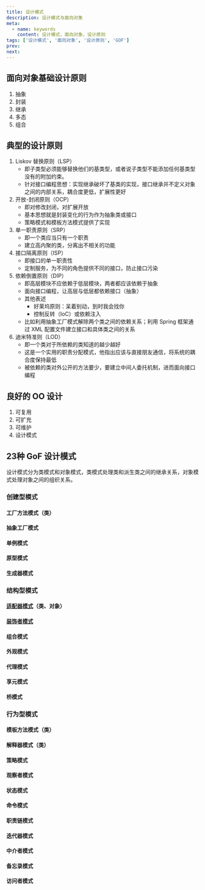 ```yaml
---
title: 设计模式
description: 设计模式与面向对象
meta:
  - name: keywords
    content: 设计模式，面向对象，设计原则
tags: ['设计模式', '面向对象', '设计原则', 'GOF']
prev:
next:
---
```


## **面向对象基础设计原则**

1. 抽象
2. 封装
3. 继承
4. 多态
5. 组合

## **典型的设计原则**

1. Liskov 替换原则（LSP）
   - 即子类型必须能够替换他们的基类型，或者说子类型不能添加任何基类型没有的附加约束。
   - 针对接口编程思想：实现继承破坏了基类的实现，接口继承并不定义对象之间的内部关系，耦合度更低，扩展性更好
2. 开放-封闭原则（OCP）
   - 即对修改封闭，对扩展开放
   - 基本思想就是封装变化的行为作为抽象类或接口
   - 策略模式和模板方法模式提供了实现
3. 单一职责原则（SRP）
   - 即一个类应当只有一个职责
   - 建立高内聚的类，分离出不相关的功能
4. 接口隔离原则（ISP）
   - 即接口的单一职责性
   - 定制服务，为不同的角色提供不同的接口，防止接口污染
5. 依赖倒置原则（DIP）
   - 即高层模块不应依赖于低层模块，两者都应该依赖于抽象
   - 面向接口编程，让高层与低层都依赖接口（抽象）
   - 其他表述
     - 好莱坞原则：呆着别动，到时我会找你
     - 控制反转（IoC）或依赖注入
   - 比如利用抽象工厂模式解除两个类之间的依赖关系；利用 Spring 框架通过 XML 配置文件建立接口和具体类之间的关系
6. 迪米特准则（LOD）
   - 即一个类对于所依赖的类知道的越少越好
   - 这是一个实用的职责分配模式，他指出应该与直接朋友通信，将系统的耦合度保持最低
   - 被依赖的类对外公开的方法要少，要建立中间人委托机制，进而面向接口编程

## **良好的 OO 设计**

1. 可复用
2. 可扩充
3. 可维护
4. 设计模式

## **23种 GoF 设计模式**

设计模式分为类模式和对象模式，类模式处理类和派生类之间的继承关系，对象模式处理对象之间的组织关系。

### 创建型模式

#### 工厂方法模式（类）

#### 抽象工厂模式

#### 单例模式

#### 原型模式

#### 生成器模式

### 结构型模式

#### [适配器模式](./adapter-mode)（类、对象）

#### [装饰者模式](./decorator-mode)

#### 组合模式

#### 外观模式

#### 代理模式

#### 享元模式

#### 桥模式

### 行为型模式

#### 模板方法模式（类）

#### 解释器模式（类）

#### 策略模式

#### 观察者模式

#### 状态模式

#### 命令模式

#### 职责链模式

#### 迭代器模式

#### 中介者模式

#### 备忘录模式

#### 访问者模式